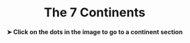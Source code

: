 <h1 style="text-align:center;">The 7 Continents</h1>

<h4 style="text-align:center;">&#10148; Click on the dots in the image to go to a continent section</h4>
